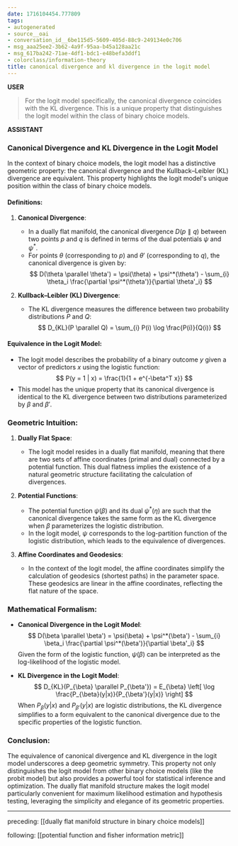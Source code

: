 ```yaml
---
date: 1716104454.777809
tags:
- autogenerated
- source__oai
- conversation_id__6be115d5-5609-405d-88c9-249134e0c706
- msg_aaa25ee2-3b62-4a9f-95aa-b45a128aa21c
- msg_617ba242-71ae-4df1-bdc1-e48befa3ddf1
- colorclass/information-theory
title: canonical divergence and kl divergence in the logit model
---
```


**USER**

>For the logit model specifically, the canonical divergence coincides with the KL divergence. This is a unique property that distinguishes the logit model within the class of binary choice models.


**ASSISTANT**

### Canonical Divergence and KL Divergence in the Logit Model

In the context of binary choice models, the logit model has a distinctive geometric property: the canonical divergence and the Kullback–Leibler (KL) divergence are equivalent. This property highlights the logit model's unique position within the class of binary choice models.

#### Definitions:

1. **Canonical Divergence**:
   - In a dually flat manifold, the canonical divergence $D(p \parallel q)$ between two points $p$ and $q$ is defined in terms of the dual potentials $\psi$ and $\psi^*$.
   - For points $\theta$ (corresponding to $p$) and $\theta'$ (corresponding to $q$), the canonical divergence is given by:
     $$
     D(\theta \parallel \theta') = \psi(\theta) + \psi^*(\theta') - \sum_{i} \theta_i \frac{\partial \psi^*(\theta')}{\partial \theta'_i}
     $$

2. **Kullback–Leibler (KL) Divergence**:
   - The KL divergence measures the difference between two probability distributions $P$ and $Q$:
     $$
     D_{KL}(P \parallel Q) = \sum_{i} P(i) \log \frac{P(i)}{Q(i)}
     $$

#### Equivalence in the Logit Model:

- The logit model describes the probability of a binary outcome $y$ given a vector of predictors $x$ using the logistic function:
  $$
  P(y = 1 | x) = \frac{1}{1 + e^{-\beta^T x}}
  $$
- This model has the unique property that its canonical divergence is identical to the KL divergence between two distributions parameterized by $\beta$ and $\beta'$.

### Geometric Intuition:

1. **Dually Flat Space**:
   - The logit model resides in a dually flat manifold, meaning that there are two sets of affine coordinates (primal and dual) connected by a potential function. This dual flatness implies the existence of a natural geometric structure facilitating the calculation of divergences.

2. **Potential Functions**:
   - The potential function $\psi(\beta)$ and its dual $\psi^*(\eta)$ are such that the canonical divergence takes the same form as the KL divergence when $\beta$ parameterizes the logistic distribution.
   - In the logit model, $\psi$ corresponds to the log-partition function of the logistic distribution, which leads to the equivalence of divergences.

3. **Affine Coordinates and Geodesics**:
   - In the context of the logit model, the affine coordinates simplify the calculation of geodesics (shortest paths) in the parameter space. These geodesics are linear in the affine coordinates, reflecting the flat nature of the space.

### Mathematical Formalism:

- **Canonical Divergence in the Logit Model**:
  $$
  D(\beta \parallel \beta') = \psi(\beta) + \psi^*(\beta') - \sum_{i} \beta_i \frac{\partial \psi^*(\beta')}{\partial \beta'_i}
  $$
  Given the form of the logistic function, $\psi(\beta)$ can be interpreted as the log-likelihood of the logistic model.

- **KL Divergence in the Logit Model**:
  $$
  D_{KL}(P_{\beta} \parallel P_{\beta'}) = E_{\beta} \left[ \log \frac{P_{\beta}(y|x)}{P_{\beta'}(y|x)} \right]
  $$
  When $P_{\beta}(y|x)$ and $P_{\beta'}(y|x)$ are logistic distributions, the KL divergence simplifies to a form equivalent to the canonical divergence due to the specific properties of the logistic function.

### Conclusion:

The equivalence of canonical divergence and KL divergence in the logit model underscores a deep geometric symmetry. This property not only distinguishes the logit model from other binary choice models (like the probit model) but also provides a powerful tool for statistical inference and optimization. The dually flat manifold structure makes the logit model particularly convenient for maximum likelihood estimation and hypothesis testing, leveraging the simplicity and elegance of its geometric properties.


---

preceding: [[dually flat manifold structure in binary choice models]]  


following: [[potential function and fisher information metric]]